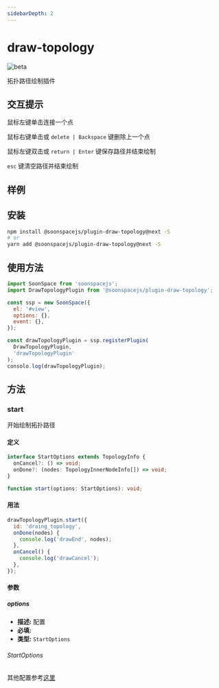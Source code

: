 ```yaml
---
sidebarDepth: 2
---
```


# draw-topology

![beta](https://img.shields.io/npm/v/@soonspacejs/plugin-draw-topology/next.svg)

拓扑路径绘制插件

## 交互提示

鼠标左键单击连接一个点

鼠标右键单击或 `delete | Backspace` 键删除上一个点

鼠标左键双击或 `return | Enter` 键保存路径并结束绘制

`esc` 键清空路径并结束绘制

## 样例

<Docs-Iframe src="plugin/drawTopology.html" />

## 安装

```bash
npm install @soonspacejs/plugin-draw-topology@next -S
# or
yarn add @soonspacejs/plugin-draw-topology@next -S
```

## 使用方法

```js {2,10}
import SoonSpace from 'soonspacejs';
import DrawTopologyPlugin from '@soonspacejs/plugin-draw-topology';

const ssp = new SoonSpace({
  el: '#view',
  options: {},
  event: {},
});

const drawTopologyPlugin = ssp.registerPlugin(
  DrawTopologyPlugin,
  'drawTopologyPlugin'
);
consolo.log(drawTopologyPlugin);
```

## 方法

### start

开始绘制拓扑路径

#### 定义

```ts
interface StartOptions extends TopologyInfo {
  onCancel?: () => void;
  onDone?: (nodes: TopologyInnerNodeInfo[]) => void;
}

function start(options: StartOptions): void;
```

#### 用法

```js
drawTopologyPlugin.start({
  id: 'draing_topology',
  onDone(nodes) {
    console.log('drawEnd', nodes);
  },
  onCancel() {
    console.log('drawCancel');
  },
});
```

#### 参数

##### options

- **描述:** 配置
- **必填:** <Base-RequireIcon :isRequire="true"/>
- **类型:** `StartOptions`

###### StartOptions

<Docs-Table 
    :data="[
      {
        prop: 'onDone', desc: '绘制完成的回调函数', type: 'function(nodes: TopologyInnerNodeInfo[]){}', require: false, default: ''
      },
      {
        prop: 'onCancel', desc: '取消绘制的回调函数', type: 'function(){}', require: false, default: ''
      }
    ]"
/>

其他配置参考[这里](../api/topology.html#topologyinfo)